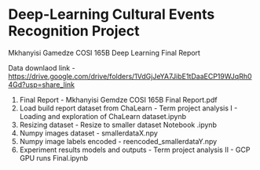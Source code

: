 # Deep-Learning Cultural Events Recognition Project

Mkhanyisi Gamedze
COSI 165B Deep Learning
Final Report

Data downlaod link - https://drive.google.com/drive/folders/1VdGjJeYA7JibE1tDaaECP19WJqRh04Gd?usp=share_link

1. Final Report - Mkhanyisi Gemdze COSI 165B Final Report.pdf
2. Load build report dataset from ChaLearn - Term project analysis I - Loading and exploration of ChaLearn dataset.ipynb
3. Resizing dataset - Resize to smaller dataset Notebook .ipynb
4. Numpy images dataset - smallerdataX.npy
5. Numpy image labels encoded - reencoded_smallerdataY.npy
6. Experiment results models and outputs - Term project analysis II   -  GCP GPU runs Final.ipynb
